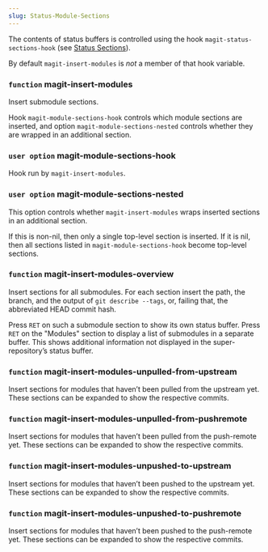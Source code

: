 ```yaml
---
slug: Status-Module-Sections
---
```


The contents of status buffers is controlled using the hook `magit-status-sections-hook` (see [Status Sections](/docs/magit/Status-Sections)).

By default `magit-insert-modules` is *not* a member of that hook variable.

### <span className="tag function">`function`</span> **magit-insert-modules**

Insert submodule sections.

Hook `magit-module-sections-hook` controls which module sections are inserted, and option `magit-module-sections-nested` controls whether they are wrapped in an additional section.

### <span className="tag useroption">`user option`</span> **magit-module-sections-hook**

Hook run by `magit-insert-modules`.

### <span className="tag useroption">`user option`</span> **magit-module-sections-nested**

This option controls whether `magit-insert-modules` wraps inserted sections in an additional section.

If this is non-nil, then only a single top-level section is inserted. If it is nil, then all sections listed in `magit-module-sections-hook` become top-level sections.

### <span className="tag function">`function`</span> **magit-insert-modules-overview**

Insert sections for all submodules. For each section insert the path, the branch, and the output of `git describe --tags`, or, failing that, the abbreviated HEAD commit hash.

Press `RET` on such a submodule section to show its own status buffer. Press `RET` on the "Modules" section to display a list of submodules in a separate buffer. This shows additional information not displayed in the super-repository’s status buffer.

### <span className="tag function">`function`</span> **magit-insert-modules-unpulled-from-upstream**

Insert sections for modules that haven’t been pulled from the upstream yet. These sections can be expanded to show the respective commits.

### <span className="tag function">`function`</span> **magit-insert-modules-unpulled-from-pushremote**

Insert sections for modules that haven’t been pulled from the push-remote yet. These sections can be expanded to show the respective commits.

### <span className="tag function">`function`</span> **magit-insert-modules-unpushed-to-upstream**

Insert sections for modules that haven’t been pushed to the upstream yet. These sections can be expanded to show the respective commits.

### <span className="tag function">`function`</span> **magit-insert-modules-unpushed-to-pushremote**

Insert sections for modules that haven’t been pushed to the push-remote yet. These sections can be expanded to show the respective commits.
